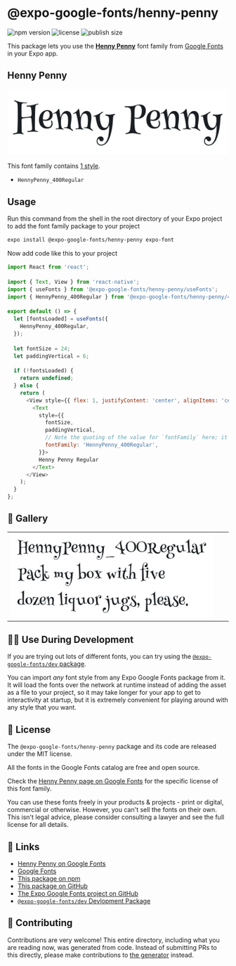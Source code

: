 # @expo-google-fonts/henny-penny

![npm version](https://flat.badgen.net/npm/v/@expo-google-fonts/henny-penny)
![license](https://flat.badgen.net/github/license/expo/google-fonts)
![publish size](https://flat.badgen.net/packagephobia/install/@expo-google-fonts/henny-penny)

This package lets you use the [**Henny Penny**](https://fonts.google.com/specimen/Henny+Penny) font family from [Google Fonts](https://fonts.google.com/) in your Expo app.

## Henny Penny

![Henny Penny](./font-family.png)

This font family contains [1 style](#-gallery).

- `HennyPenny_400Regular`

## Usage

Run this command from the shell in the root directory of your Expo project to add the font family package to your project
```sh
expo install @expo-google-fonts/henny-penny expo-font
```

Now add code like this to your project
```js
import React from 'react';

import { Text, View } from 'react-native';
import { useFonts } from '@expo-google-fonts/henny-penny/useFonts';
import { HennyPenny_400Regular } from '@expo-google-fonts/henny-penny/400Regular';

export default () => {
  let [fontsLoaded] = useFonts({
    HennyPenny_400Regular,
  });

  let fontSize = 24;
  let paddingVertical = 6;

  if (!fontsLoaded) {
    return undefined;
  } else {
    return (
      <View style={{ flex: 1, justifyContent: 'center', alignItems: 'center' }}>
        <Text
          style={{
            fontSize,
            paddingVertical,
            // Note the quoting of the value for `fontFamily` here; it expects a string!
            fontFamily: 'HennyPenny_400Regular',
          }}>
          Henny Penny Regular
        </Text>
      </View>
    );
  }
};

```

## 🔡 Gallery


||||
|-|-|-|
|![HennyPenny_400Regular](.//400Regular/HennyPenny_400Regular.ttf.png)||||


## 👩‍💻 Use During Development

If you are trying out lots of different fonts, you can try using the [`@expo-google-fonts/dev` package](https://github.com/freeboub/google-fonts/tree/master/font-packages/dev#readme).

You can import *any* font style from any Expo Google Fonts package from it. It will load the fonts
over the network at runtime instead of adding the asset as a file to your project, so it may take longer
for your app to get to interactivity at startup, but it is extremely convenient
for playing around with any style that you want.

## 📖 License

The `@expo-google-fonts/henny-penny` package and its code are released under the MIT license.

All the fonts in the Google Fonts catalog are free and open source.

Check the [Henny Penny page on Google Fonts](https://fonts.google.com/specimen/Henny+Penny) for the specific license of this font family.

You can use these fonts freely in your products & projects - print or digital, commercial or otherwise. However, you can't sell the fonts on their own. This isn't legal advice, please consider consulting a lawyer and see the full license for all details.

## 🔗 Links

- [Henny Penny on Google Fonts](https://fonts.google.com/specimen/Henny+Penny)
- [Google Fonts](https://fonts.google.com/)
- [This package on npm](https://www.npmjs.com/package/@expo-google-fonts/henny-penny)
- [This package on GitHub](https://github.com/freeboub/google-fonts/tree/master/font-packages/henny-penny)
- [The Expo Google Fonts project on GitHub](https://github.com/freeboub/google-fonts)
- [`@expo-google-fonts/dev` Devlopment Package](https://github.com/freeboub/google-fonts/tree/master/font-packages/dev)

## 🤝 Contributing

Contributions are very welcome! This entire directory, including what you are reading now, was generated from code. Instead of submitting PRs to this directly, please make contributions to [the generator](https://github.com/freeboub/google-fonts/tree/master/packages/generator) instead.
